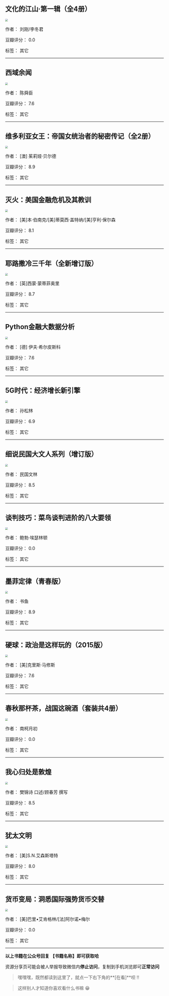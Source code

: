 ## 文化的江山·第一辑（全4册）

<img src="https://www.aibooks.cc/wp-content/uploads/2020/02/2020020708274247.jpg" style="zoom:50%;" />

作者： 刘刚/李冬君

豆瓣评分：  0.0

标签： 其它


---

## 西域余闻

<img src="https://www.aibooks.cc/wp-content/uploads/2020/02/2020020708223054.jpg" style="zoom:50%;" />

作者： 陈舜臣

豆瓣评分：  7.6

标签： 其它


---

## 维多利亚女王：帝国女统治者的秘密传记（全2册）

<img src="https://www.aibooks.cc/wp-content/uploads/2020/02/2020020708163949.jpg" style="zoom:50%;" />

作者： [澳] 茱莉娅·贝尔德

豆瓣评分：  8.9

标签： 其它


---

## 灭火：美国金融危机及其教训

<img src="https://www.aibooks.cc/wp-content/uploads/2020/02/2020020708113771.jpg" style="zoom:50%;" />

作者： [美]本·伯南克/[美]蒂莫西·盖特纳/[美]亨利·保尔森

豆瓣评分：  8.1

标签： 其它


---

## 耶路撒冷三千年（全新增订版）

<img src="https://www.aibooks.cc/wp-content/uploads/2020/02/2020020708011820.jpg" style="zoom:50%;" />

作者： [英]西蒙·蒙蒂菲奥里

豆瓣评分：  8.7

标签： 其它


---

## Python金融大数据分析

<img src="https://www.aibooks.cc/wp-content/uploads/2020/02/202002070754472.jpg" style="zoom:50%;" />

作者： [德] 伊夫·希尔皮斯科

豆瓣评分：  7.6

标签： 其它


---

## 5G时代：经济增长新引擎

<img src="https://www.aibooks.cc/wp-content/uploads/2020/02/202002070749038.jpg" style="zoom:50%;" />

作者： 孙松林

豆瓣评分：  6.9

标签： 其它


---

## 细说民国大文人系列（增订版）

<img src="https://www.aibooks.cc/wp-content/uploads/2020/02/2020020707184097.jpg" style="zoom:50%;" />

作者： 民国文林

豆瓣评分：  8.5

标签： 其它


---

## 谈判技巧：菜鸟谈判进阶的八大要领

<img src="https://www.aibooks.cc/wp-content/uploads/2020/02/2020020707052630.jpg" style="zoom:50%;" />

作者： 鲍勃·埃瑟林顿 

豆瓣评分：  0.0

标签： 其它


---

## 墨菲定律（青春版）

<img src="https://www.aibooks.cc/wp-content/uploads/2020/02/202002070700512.jpg" style="zoom:50%;" />

作者： 书鱼

豆瓣评分：  8.9

标签： 其它


---

## 硬球：政治是这样玩的（2015版）

<img src="https://www.aibooks.cc/wp-content/uploads/2020/02/202002070656527.jpg" style="zoom:50%;" />

作者： [美]克里斯·马修斯

豆瓣评分：  7.6

标签： 其它


---

## 春秋那杯茶，战国这碗酒（套装共4册）

<img src="https://www.aibooks.cc/wp-content/uploads/2020/02/2020020706491793.jpg" style="zoom:50%;" />

作者： 南柯月初

豆瓣评分：  0.0

标签： 其它


---

## 我心归处是敦煌

<img src="https://www.aibooks.cc/wp-content/uploads/2020/02/20200207063632100.jpg" style="zoom:50%;" />

作者： 樊锦诗 口述/顾春芳 撰写

豆瓣评分：  8.5

标签： 其它


---

## 犹太文明

<img src="https://www.aibooks.cc/wp-content/uploads/2020/02/2020020706322079.jpg" style="zoom:50%;" />

作者： [美]S.N.艾森斯塔特

豆瓣评分：  8.0

标签： 其它


---

## 货币变局：洞悉国际强势货币交替

<img src="https://www.aibooks.cc/wp-content/uploads/2020/02/2020020706271087.jpg" style="zoom:50%;" />

作者： [美]巴里•艾肯格林/[法]阿尔诺•梅尔

豆瓣评分：  0.0

标签： 其它


---


**以上书籍在公众号回复 【书籍名称】即可获取哈** 


资源分享页可能会被人举报导致微信内**停止访问**，复制到手机浏览即可**正常访问**


> 嘿嘿嘿，既然都读到这里了，就点一下右下角的**[在看]**呗 !!

> 

> 这样别人才知道你喜欢看什么书嘛 😁

